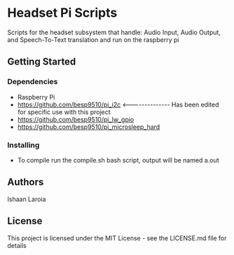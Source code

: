 # Headset Pi Scripts

Scripts for the headset subsystem that handle: Audio Input, Audio Output, and Speech-To-Text translation and run on the raspberry pi

## Getting Started

### Dependencies

* Raspberry Pi
* https://github.com/besp9510/pi_i2c     <--------------   Has been edited for specific use with this project
* https://github.com/besp9510/pi_lw_gpio
* https://github.com/besp9510/pi_microsleep_hard

### Installing

* To compile run the compile.sh bash script, output will be named a.out

## Authors

Ishaan Laroia

## License

This project is licensed under the MIT License - see the LICENSE.md file for details